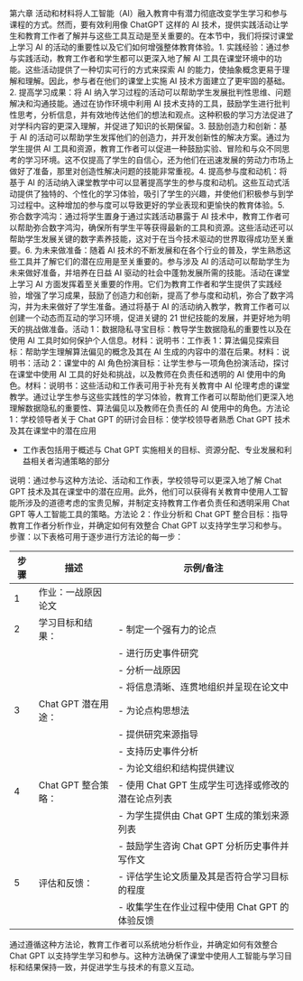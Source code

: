第六章 活动和材料将人工智能（AI）融入教育中有潜力彻底改变学生学习和参与课程的方式。然而，要有效利用像 ChatGPT 这样的 AI 技术，提供实践活动让学生和教育工作者了解并与这些工具互动是至关重要的。在本节中，我们将探讨课堂上学习 AI 的活动的重要性以及它们如何增强整体教育体验。1. 实践经验：通过参与实践活动，教育工作者和学生都可以更深入地了解 AI 工具在课堂环境中的功能。这些活动提供了一种切实可行的方式来探索 AI 的能力，使抽象概念更易于理解和理解。因此，参与者在他们的课堂上实施 AI 技术方面建立了更牢固的基础。2. 提高学习成果：将 AI 纳入学习过程的活动可以帮助学生发展批判性思维、问题解决和沟通技能。通过在协作环境中利用 AI 技术支持的工具，鼓励学生进行批判性思考，分析信息，并有效地传达他们的想法和观点。这种积极的学习方法促进了对学科内容的更深入理解，并促进了知识的长期保留。3. 鼓励创造力和创新：基于 AI 的活动可以帮助学生发挥他们的创造力，并开发创新性的解决方案。通过为学生提供 AI 工具和资源，教育工作者可以促进一种鼓励实验、冒险和与众不同思考的学习环境。这不仅提高了学生的自信心，还为他们在迅速发展的劳动力市场上做好了准备，那里对创造性解决问题的技能非常重视。4. 提高参与度和动机：将基于 AI 的活动纳入课堂教学中可以显著提高学生的参与度和动机。这些互动式活动提供了独特的、个性化的学习体验，吸引了学生的兴趣，并使他们积极参与到学习过程中。这种增加的参与度可以导致更好的学业表现和更愉快的教育体验。5. 弥合数字鸿沟：通过将学生置身于通过实践活动暴露于 AI 技术中，教育工作者可以帮助弥合数字鸿沟，确保所有学生平等获得最新的工具和资源。这些活动还可以帮助学生发展关键的数字素养技能，这对于在当今技术驱动的世界取得成功至关重要。6. 为未来做准备：随着 AI 技术的不断发展和在各个行业的普及，学生熟悉这些工具并了解它们的潜在应用是至关重要的。参与涉及 AI 的活动可以帮助学生为未来做好准备，并培养在日益 AI 驱动的社会中蓬勃发展所需的技能。活动在课堂上学习 AI 方面发挥着至关重要的作用。它们为教育工作者和学生提供了实践经验，增强了学习成果，鼓励了创造力和创新，提高了参与度和动机，弥合了数字鸿沟，并为未来做好了学生准备。通过将基于 AI 的活动纳入教学，教育工作者可以创建一个动态而互动的学习环境，促进关键的 21 世纪技能的发展，并更好地为明天的挑战做准备。活动 1：数据隐私寻宝目标：教导学生数据隐私的重要性以及在使用 AI 工具时如何保护个人信息。材料：说明书：工作表 1：算法偏见探索目标：帮助学生理解算法偏见的概念及其在 AI 生成的内容中的潜在后果。材料：说明书：活动 2：课堂中的 AI 角色扮演目标：让学生参与一项角色扮演活动，探讨在课堂中使用 AI 工具的好处和挑战，以及教师在负责任和透明的 AI 使用中的角色。材料：说明书：这些活动和工作表可用于补充有关教育中 AI 伦理考虑的课堂教学。通过让学生参与这些实践性的学习体验，教育工作者可以帮助他们更深入地理解数据隐私的重要性、算法偏见以及教师在负责任的 AI 使用中的角色。方法论 1：学校领导者关于 Chat GPT 的研讨会目标：使学校领导者熟悉 Chat GPT 技术及其在课堂中的潜在应用

+   工作表包括用于概述与 Chat GPT 实施相关的目标、资源分配、专业发展和利益相关者沟通策略的部分

说明：通过参与这种方法论、活动和工作表，学校领导可以更深入地了解 Chat GPT 技术及其在课堂中的潜在应用。此外，他们可以获得有关教育中使用人工智能所涉及的道德考虑的宝贵见解，并制定支持教育工作者负责任和透明采用 Chat GPT 等人工智能工具的策略。方法论 2：作业分析和 Chat GPT 整合目标：指导教育工作者分析作业，并确定如何有效整合 Chat GPT 以支持学生学习和参与。步骤：以下表格可用于逐步进行方法论的每一步：

| 步骤 | 描述 | 示例/备注 |
| --- | --- | --- |
| 1 | 作业：一战原因论文 |  |
| 2 | 学习目标和结果： | - 制定一个强有力的论点 |
|  |  | - 进行历史事件研究 |
|  |  | - 分析一战原因 |
|  |  | - 将信息清晰、连贯地组织并呈现在论文中 |
| 3 | Chat GPT 潜在用途： | - 为论点构思想法 |
|  |  | - 提供研究来源指导 |
|  |  | - 支持历史事件分析 |
|  |  | - 为论文组织和结构提供建议 |
| 4 | Chat GPT 整合策略： | - 使用 Chat GPT 生成学生可选择或修改的潜在论点列表 |
|  |  | - 为学生提供由 Chat GPT 生成的策划来源列表 |
|  |  | - 鼓励学生咨询 Chat GPT 分析历史事件并写作文 |
| 5 | 评估和反馈： | - 评估学生论文质量及其是否符合学习目标的程度 |
|  |  | - 收集学生在作业过程中使用 Chat GPT 的体验反馈 |

通过遵循这种方法论，教育工作者可以系统地分析作业，并确定如何有效整合 Chat GPT 以支持学生学习和参与。这种方法确保了课堂中使用人工智能与学习目标和结果保持一致，并促进学生与技术的有意义互动。
